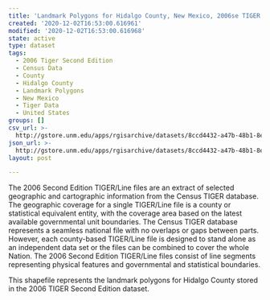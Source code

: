 ```yaml
---
title: 'Landmark Polygons for Hidalgo County, New Mexico, 2006se TIGER'
created: '2020-12-02T16:53:00.616961'
modified: '2020-12-02T16:53:00.616968'
state: active
type: dataset
tags:
  - 2006 Tiger Second Edition
  - Census Data
  - County
  - Hidalgo County
  - Landmark Polygons
  - New Mexico
  - Tiger Data
  - United States
groups: []
csv_url: >-
  http://gstore.unm.edu/apps/rgisarchive/datasets/8ccd4432-a47b-48b1-8e6f-fae7178d26b7/tgr2006se_hida_lpy.derived.csv
json_url: >-
  http://gstore.unm.edu/apps/rgisarchive/datasets/8ccd4432-a47b-48b1-8e6f-fae7178d26b7/tgr2006se_hida_lpy.derived.json
layout: post

---
```

The 2006 Second Edition TIGER/Line files are an extract of selected geographic and cartographic information from the Census TIGER database.  The geographic coverage for a single TIGER/Line file is a county or statistical equivalent entity, with the coverage area based on the latest available governmental unit boundaries. The Census TIGER database represents a seamless national file with no overlaps or gaps between parts.  However, each county-based TIGER/Line file is designed to stand alone as an independent data set or the files can be combined to cover the whole Nation.  The 2006 Second Edition  TIGER/Line files consist of line segments representing physical features and governmental and statistical boundaries.  

This shapefile represents the landmark polygons for Hidalgo County stored in the 2006 TIGER Second Edition dataset.
